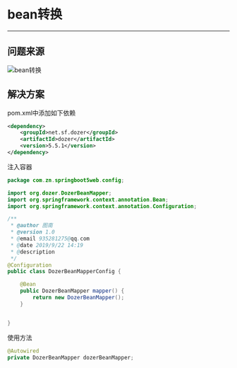 # bean转换

---

## 问题来源

![bean转换](/pic/2019-09-22_140932.png "bean转换")

## 解决方案

pom.xml中添加如下依赖

```xml
<dependency>
    <groupId>net.sf.dozer</groupId>
    <artifactId>dozer</artifactId>
    <version>5.5.1</version>
</dependency>
```

注入容器

```java
package com.zn.springboot5web.config;

import org.dozer.DozerBeanMapper;
import org.springframework.context.annotation.Bean;
import org.springframework.context.annotation.Configuration;

/**
 * @author 图南
 * @version 1.0
 * @email 935281275@qq.com
 * @date 2019/9/22 14:19
 * @description
 */
@Configuration
public class DozerBeanMapperConfig {

    @Bean
    public DozerBeanMapper mapper() {
        return new DozerBeanMapper();
    }


}

```

使用方法

```java
@Autowired
private DozerBeanMapper dozerBeanMapper;
```
